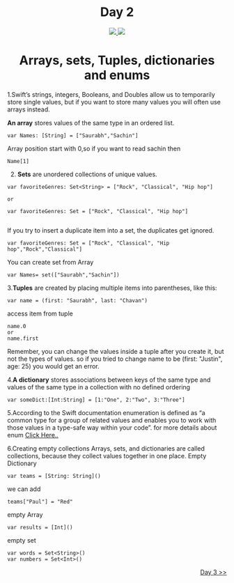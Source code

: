 <div align='center'>
    <h1>Day 2</h1> 
    <a class="header-badge" target="_blank" href="https://www.linkedin.com/in/saurabhmchavan/">
          <img src="https://img.shields.io/badge/style--5eba00.svg?label=LinkedIn&logo=linkedin&style=social">
    </a>   
    <a class="header-badge" target="_blank" href="https://twitter.com/100rabhcsmc">
          <img src="https://img.shields.io/badge/style--5eba00.svg?label=twitter&logo=twitter&style=social">
    </a>
 </div>

<div align='center'>
    <h1>Arrays, sets, Tuples, dictionaries and enums</h1> 
</div>

1.Swift’s strings, integers, Booleans, and Doubles allow us to temporarily store single values, but if you want to store many values you will often use arrays instead.

**An array** stores values of the same type in an ordered list.

```
var Names: [String] = ["Saurabh","Sachin"]
```

Array position start with 0,so if you want to read sachin then

```
Name[1]
```

2. **Sets** are unordered collections of unique values.

```
var favoriteGenres: Set<String> = ["Rock", "Classical", "Hip hop"]

or

var favoriteGenres: Set = ["Rock", "Classical", "Hip hop"]


```

If you try to insert a duplicate item into a set, the duplicates get ignored.

```
var favoriteGenres: Set = ["Rock", "Classical", "Hip hop","Rock","Classical"]
```

You can create set from Array

```
var Names= set(["Saurabh","Sachin"])
```

3.**Tuples** are created by placing multiple items into parentheses, like this:

```
var name = (first: "Saurabh", last: "Chavan")

```

access item from tuple

```
name.0
or
name.first
```

Remember, you can change the values inside a tuple after you create it, but not the types of values. so if you tried to change name to be (first: "Justin", age: 25) you would get an error.

4.**A dictionary** stores associations between keys of the same type and values of the same type in a collection with no defined ordering

```
var someDict:[Int:String] = [1:"One", 2:"Two", 3:"Three"]
```

5.According to the Swift documentation enumeration is defined as “a common type for a group of related values and enables you to work with those values in a type-safe way within your code”.
for more details about enum [Click Here..](https://codewithchris.com/swift-enum/)

6.Creating empty collections
Arrays, sets, and dictionaries are called collections, because they collect values together in one place.
Empty Dictionary

```
var teams = [String: String]()
```

we can add

```
teams["Paul"] = "Red"
```

empty Array

```
var results = [Int]()
```

empty set

```
var words = Set<String>()
var numbers = Set<Int>()
```

<div align="right">
    <a href="https://github.com/100rabhcsmc/100DaysOfSwift/tree/main/Day3">
          Day 3 >>
    </a>
 </div>
